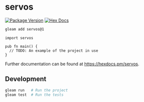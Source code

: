 # servos

[![Package Version](https://img.shields.io/hexpm/v/servos)](https://hex.pm/packages/servos)
[![Hex Docs](https://img.shields.io/badge/hex-docs-ffaff3)](https://hexdocs.pm/servos/)

```sh
gleam add servos@1
```
```gleam
import servos

pub fn main() {
  // TODO: An example of the project in use
}
```

Further documentation can be found at <https://hexdocs.pm/servos>.

## Development

```sh
gleam run   # Run the project
gleam test  # Run the tests
```
